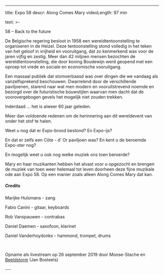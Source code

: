 
---
title: Expo 58
descr: Along Comes Mary
videoLength: 97 min

text: >-
  <p>58 – Back to the future </p><p>De Belgische regering besloot in 1958 een wereldtentoonstelling te organiseren in de Heizel. Deze tentoonstelling stond volledig in het teken van het geloof in vrijheid en vooruitgang, dat zo kenmerkend was voor de jaren vijfig en zestig. Meer dan 42 miljoen mensen bezochten de wereldtentoonstelling, die door koning Boudewijn werd geopend met een oproep tot vrede en sociale en economische vooruitgang. </p><p>Een massaal publiek dat stomverbaasd was over dingen die we vandaag als vanzelfsprekend beschouwen. Dwarrelend door de verschillende paviljoenen, starend naar wat men modern en vooruitstrevend noemde en bezorgd over de futuristische bouwstijlen waarvan men dacht dat de voorovergebogen gevels het mogelijk niet zouden trekken. &nbsp;</p><p>Inderdaad … het is alweer 60 jaar geleden. </p><p>Meer dan voldoende redenen om de herinnering aan dit wereldevent van onder het stof te halen. </p><p>Weet u nog dat er Expo-brood bestond? En Expo-ijs? </p><p>En dat er zelfs een Côte - d’ Or paviljoen was? En kent u de beroemde Expo-ster nog? </p><p>En mogelijk weet u ook nog welke muziek ons toen beroerde? </p><p> Mary en haar muzikanten hebben het alvast voor u opgezocht en brengen de muziek van toen weer helemaal tot leven doorheen deze fijne muzikale ode aan Expo 58. Op een manier zoals alleen Along Comes Mary dat kan.</p><h5>Credits</h5><p>Marijke Hulsmans - zang</p><p>Fabio Canini - gitaar, keyboards</p><p>Rob Vanspauwen - contrabas</p><p>Daniel Daemen - saxofoon, klarinet</p><p>Daniel Vanderhoydonks - hammond, trompet, drums</p><p>‍</p><p>Opname als livestream op 26 september 2019 door Moose-Stache en <a href="http://www.beeldstorm.be" target="_blank">Beeldstorm</a> (Jan Bosteels)</p>
---

